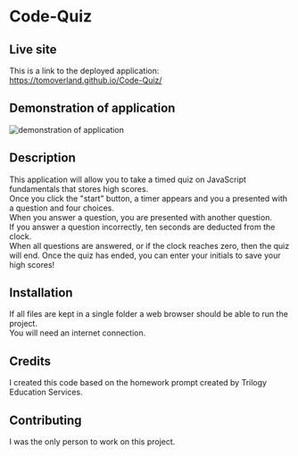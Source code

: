 # Code-Quiz
  
## Live site
This is a link to the deployed application: https://tomoverland.github.io/Code-Quiz/  

## Demonstration of application  
![demonstration of application](link)

## Description
This application will allow you to take a timed quiz on JavaScript fundamentals that stores high scores.  
Once you click the "start" button, a timer appears and you a presented with a question and four choices.  
When you answer a question, you are presented with another question.  
If you answer a question incorrectly, ten seconds are deducted from the clock.  
When all questions are answered, or if the clock reaches zero, then the quiz will end.
Once the quiz has ended, you can enter your initials to save your high scores!

## Installation
If all files are kept in a single folder a web browser should be able to run the project.  
You will need an internet connection.  

## Credits
I created this code based on the homework prompt created by Trilogy Education Services.

## Contributing
I was the only person to work on this project.

